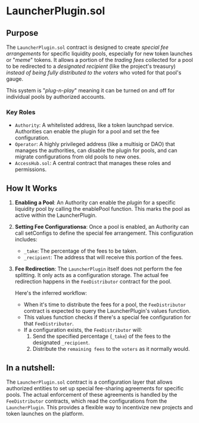 # LauncherPlugin.sol

## Purpose

The `LauncherPlugin.sol` contract is designed to create _special fee arrangements_ for specific liquidity pools, especially for new token launches or "_meme_" tokens.
It allows a portion of the _trading fees_ collected for a pool to be redirected to a _designated recipient_ (like the project's treasury) _instead of being fully distributed to the voters_ who voted for that pool's gauge.

This system is "_plug-n-play_" meaning it can be turned on and off for individual pools by authorized accounts.

### Key Roles

- `Authority`: A whitelisted address, like a token launchpad service. Authorities can enable the plugin for a pool and set the fee configuration.
- `Operator`: A highly privileged address (like a multisig or DAO) that manages the authorities, can disable the plugin for pools, and can migrate configurations from old pools to new ones.
- `AccessHub.sol`: A central contract that manages these roles and permissions.

## How It Works

1.  **Enabling a Pool**: An Authority can enable the _plugin_ for a specific liquidity pool by calling the enablePool function. This marks the pool as active within the LauncherPlugin.

2.  **Setting Fee Configurationsa**: Once a pool is enabled, an Authority can call setConfigs to define the special fee arrangement. This configuration includes:
    - `_take`: The percentage of the fees to be taken.
    - `_recipient`: The address that will receive this portion of the fees.

3.  **Fee Redirection**: The `LauncherPlugin` itself does not perform the fee splitting. It only acts as a configuration storage.
    The actual fee redirection happens in the `FeeDistributor` contract for the pool.

    Here's the inferred workflow:
    - When it's time to distribute the fees for a pool, the `FeeDistributor` contract is expected to query the LauncherPlugin's values function.
    - This values function checks if there's a special fee configuration for that `FeeDistributor`.
    - If a configuration exists, the `FeeDistributor` will:
      1.  Send the specified percentage (`_take`) of the fees to the designated `_recipient`.
      2.  Distribute the `remaining fees` to the `voters` as it normally would.

## In a nutshell:

The `LauncherPlugin.sol` contract is a configuration layer that allows authorized entities to set up special fee-sharing agreements for specific pools.
The actual enforcement of these agreements is handled by the `FeeDistributor` contracts, which read the configurations from the `LauncherPlugin`.
This provides a flexible way to incentivize new projects and token launches on the platform.
